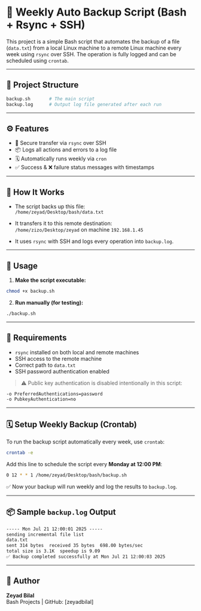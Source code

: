 # 🔄 Weekly Auto Backup Script (Bash + Rsync + SSH)

This project is a simple Bash script that automates the backup of a file (`data.txt`) from a local Linux machine to a remote Linux machine every week using `rsync` over SSH. The operation is fully logged and can be scheduled using `crontab`.

---

## 📁 Project Structure

```bash
backup.sh       # The main script
backup.log      # Output log file generated after each run
```

---

## ⚙️ Features

- 🔐 Secure transfer via `rsync` over SSH  
- 📦 Logs all actions and errors to a log file  
- 🗓️ Automatically runs weekly via `cron`  
- ✅ Success & ❌ failure status messages with timestamps

---

## 🧠 How It Works

- The script backs up this file:  
  `/home/zeyad/Desktop/bash/data.txt`

- It transfers it to this remote destination:  
  `/home/zizo/Desktop/zeyad` on machine `192.168.1.45`

- It uses `rsync` with SSH and logs every operation into `backup.log`.

---

## 🚀 Usage

1. **Make the script executable:**

```bash
chmod +x backup.sh
```

2. **Run manually (for testing):**

```bash
./backup.sh
```

---

## 🔐 Requirements

- `rsync` installed on both local and remote machines  
- SSH access to the remote machine  
- Correct path to `data.txt`  
- SSH password authentication enabled

> ⚠️ Public key authentication is disabled intentionally in this script:
```bash
-o PreferredAuthentications=password
-o PubkeyAuthentication=no
```

---

## 🗓️ Setup Weekly Backup (Crontab)

To run the backup script automatically every week, use `crontab`:

```bash
crontab -e
```

Add this line to schedule the script every **Monday at 12:00 PM**:

```bash
0 12 * * 1 /home/zeyad/Desktop/bash/backup.sh
```

✅ Now your backup will run weekly and log the results to `backup.log`.

---

## 📦 Sample `backup.log` Output

```txt
----- Mon Jul 21 12:00:01 2025 -----
sending incremental file list
data.txt
sent 314 bytes  received 35 bytes  698.00 bytes/sec
total size is 3.1K  speedup is 9.09
✅ Backup completed successfully at Mon Jul 21 12:00:03 2025
```

---

## 📌 Author

**Zeyad Bilal**  
Bash Projects | GitHub: [zeyadbilal]
